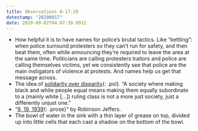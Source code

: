 ```yaml
---
title: Observations 8-17-20
datestamp: "20200817"
date: 2020-09-02T04:07:39.091Z
---
```

- How helpful it is to have names for police’s brutal tactics. Like “kettling”: when police surround protesters so they can’t run for safety, and then beat them, often while announcing they’re required to leave the area at the same time. Politicians are calling protesters traitors and police are calling themselves victims, yet we consistently see that police are the main instigators of violence at protests. And names help us get that message across.
- The idea of [solidarity over disparity](https://www.commondreams.org/views/2020/08/15/trouble-disparity){: .pol}. “A society where making black and white people equal means making them equally subordinate to a (mainly white […]) ruling class is not a more just society, just a differently unjust one.”
- “[9, 19, 1939](https://www.poetryfoundation.org/poetrymagazine/browse?contentId=22766){: .prose}” by Robinson Jeffers.
- The bowl of water in the sink with a thin layer of grease on top, divided up into little cells that each cast a shadow on the bottom of the bowl.
